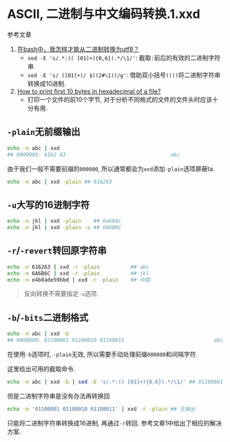 # ASCII, 二进制与中文编码转换.1.xxd

参考文章

1. [在bash中，我怎样才能从二进制转换为utf8？](https://cloud.tencent.com/developer/ask/138070)
    - `sed -E 's/.*:(( [01]+){0,6}).*/\1/'`: 截取`:`前后的有效的二进制字符串
    - `sed -E 's/ ([01]+)/ $((2#\1))/g'`: 借助双小括号`(())`将二进制字符串转换成10进制.
2. [How to print first 10 bytes in hexadecimal of a file?](https://superuser.com/questions/706101/how-to-print-first-10-bytes-in-hexadecimal-of-a-file)
    - 打印一个文件的前10个字节, 对于分析不同格式的文件的文件头时应该十分有用.

## `-plain`无前缀输出

```bash
echo -n abc | xxd 
## 0000000: 6162 63                                  abc
```

由于我们一般不需要前缀的`000000`, 所以通常都会为`xxd`添加`-plain`选项屏蔽ta.

```bash
echo -n abc | xxd -plain ## 616263
```

## `-u`大写的16进制字符

```bash
echo -n jkl | xxd -plain    ## 6a6b6c
echo -n jkl | xxd -plain -u ## 6A6B6C
```

## `-r`/`-revert`转回原字符串

```bash
echo -n 616263 | xxd -r -plain          ## abc
echo -n 6A6B6C | xxd -r -plain          ## jkl
echo -n e4b8ade59bbd | xxd -r -plain    ## 中国
```

> 反向转换不需要指定`-u`选项.

## `-b`/`-bits`二进制格式

```bash
echo -n abc | xxd -b 
## 0000000: 01100001 01100010 01100011                             abc
```

在使用`-b`选项时, `-plain`无效, 所以需要手动处理前缀`000000`和间隔字符.

这里给出可用的截取命令.

```bash 
echo -n abc | xxd -b | sed -E 's/.*:(( [01]+){0,6}).*/\1/' ## 01100001 01100010 01100011
```

但是二进制字符串是没有办法再转换回

```bash
echo -n '01100001 01100010 01100011' | xxd -r -plain ## 无输出
```

只能将二进制字符串转换成16进制, 再通过`-r`转回. 参考文章1中给出了相应的解决方案.
